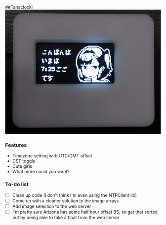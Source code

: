 ##Tanaclocki
![Image](momiji.jpg?raw=true "but thnikk that's momiji")

### Features

- Timezone setting with UTC/GMT offset
- DST toggle
- Cute girls
- What more could you want?

### To-do list

- [ ] Clean up code (I don't think I'm even using the NTPClient lib)
- [ ] Come up with a cleaner solution to the image arrays
- [ ] Add image selection to the web server
- [ ] I'm pretty sure Arizona has some half hour offset BS, so get that sorted out by being able to take a float from the web server
